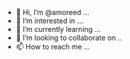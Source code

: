 - 👋 Hi, I’m @amoreed ...
- 👀 I’m interested in ...
- 🌱 I’m currently learning ...
- 💞️ I’m looking to collaborate on ..
- 📫 How to reach me ...

<!---
amoreed/amoreed is a ✨ special ✨ repository because its `README.md` (this file) appears on your GitHub profile.
You can click the Preview link to take a look at your changes.
--->
